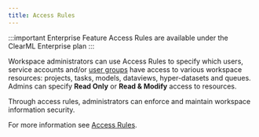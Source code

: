 ```yaml
---
title: Access Rules
---
```


:::important Enterprise Feature
Access Rules are available under the ClearML Enterprise plan
:::

Workspace administrators can use Access Rules to specify which users, service accounts and/or [user groups](user_groups.md) 
have access to various workspace resources: projects, tasks, models, dataviews, hyper-datasets and queues. Admins can 
specify **Read Only** or **Read & Modify** access to resources. 

Through access rules, administrators can enforce and maintain workspace information security.

For more information see [Access Rules](../webapp/webapp_profile.md#access-rules).